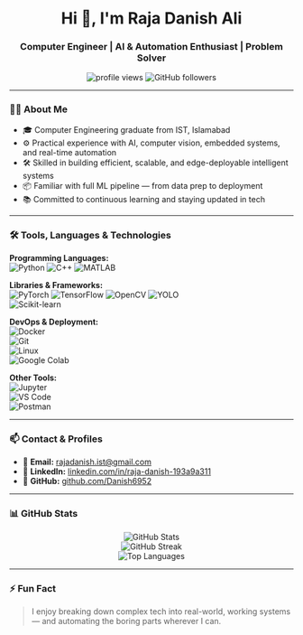 <h1 align="center">Hi 👋, I'm Raja Danish Ali</h1>
<h3 align="center">Computer Engineer | AI & Automation Enthusiast | Problem Solver</h3>

<p align="center">
  <img src="https://komarev.com/ghpvc/?username=Danish6952&label=Profile%20Views&color=blueviolet&style=flat" alt="profile views" />
  <img src="https://img.shields.io/github/followers/Danish6952?label=Followers&style=social" alt="GitHub followers" />
</p>

---

### 🧑‍💻 About Me

- 🎓 Computer Engineering graduate from IST, Islamabad  
- ⚙️ Practical experience with AI, computer vision, embedded systems, and real-time automation  
- 🛠️ Skilled in building efficient, scalable, and edge-deployable intelligent systems  
- 📦 Familiar with full ML pipeline — from data prep to deployment  
- 📚 Committed to continuous learning and staying updated in tech  

---

### 🛠️ Tools, Languages & Technologies

**Programming Languages:**  
![Python](https://img.shields.io/badge/-Python-333?logo=python) 
![C++](https://img.shields.io/badge/-C++-333?logo=cplusplus) 
![MATLAB](https://img.shields.io/badge/-MATLAB-333?logo=mathworks)

**Libraries & Frameworks:**  
![PyTorch](https://img.shields.io/badge/-PyTorch-333?logo=pytorch) 
![TensorFlow](https://img.shields.io/badge/-TensorFlow-333?logo=tensorflow) 
![OpenCV](https://img.shields.io/badge/-OpenCV-333?logo=opencv) 
![YOLO](https://img.shields.io/badge/-YOLOv8-333?logo=ultralytics)  
![Scikit-learn](https://img.shields.io/badge/-Scikit--learn-333?logo=scikit-learn)

**DevOps & Deployment:**  
![Docker](https://img.shields.io/badge/-Docker-333?logo=docker)  
![Git](https://img.shields.io/badge/-Git-333?logo=git)  
![Linux](https://img.shields.io/badge/-Linux-333?logo=linux)  
![Google Colab](https://img.shields.io/badge/-Google%20Colab-333?logo=googlecolab)  

**Other Tools:**  
![Jupyter](https://img.shields.io/badge/-Jupyter-333?logo=jupyter)  
![VS Code](https://img.shields.io/badge/-VSCode-333?logo=visualstudiocode)  
![Postman](https://img.shields.io/badge/-Postman-333?logo=postman)

---

### 📫 Contact & Profiles

- 📧 **Email:** [rajadanish.ist@gmail.com](mailto:rajadanish.ist@gmail.com)  
- 🔗 **LinkedIn:** [linkedin.com/in/raja-danish-193a9a311](https://linkedin.com/in/raja-danish-193a9a311)  
- 🐙 **GitHub:** [github.com/Danish6952](https://github.com/Danish6952)  

---

### 📊 GitHub Stats

<p align="center">
  <img src="https://github-readme-stats.vercel.app/api?username=Danish6952&show_icons=true&theme=tokyonight" alt="GitHub Stats" />
  <br/>
  <img src="https://github-readme-streak-stats.herokuapp.com/?user=Danish6952&theme=tokyonight" alt="GitHub Streak" />
  <br/>
  <img src="https://github-readme-stats.vercel.app/api/top-langs/?username=Danish6952&layout=compact&theme=tokyonight" alt="Top Languages" />
</p>

---

### ⚡ Fun Fact

> I enjoy breaking down complex tech into real-world, working systems — and automating the boring parts wherever I can.

